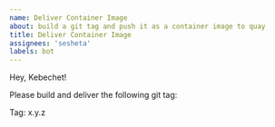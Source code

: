 ```yaml
---
name: Deliver Container Image 
about: build a git tag and push it as a container image to quay
title: Deliver Container Image 
assignees: 'sesheta'
labels: bot
---
```


Hey, Kebechet!

Please build and deliver the following git tag:

Tag: x.y.z
